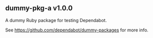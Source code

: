 ## dummy-pkg-a v1.0.0

A dummy Ruby package for testing Dependabot.

See https://github.com/dependabot/dummy-packages for more info.
